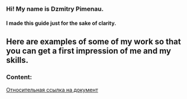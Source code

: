 ### Hi! My name is Dzmitry Pimenau.
#### I made this guide just for the sake of clarity.
**Here are examples of some of my work so that you can get a first impression of me and my skills.**
---
### Content:
[Относительная ссылка на документ](../Dzimitrio/Testing-my-examples/Readme.md)
